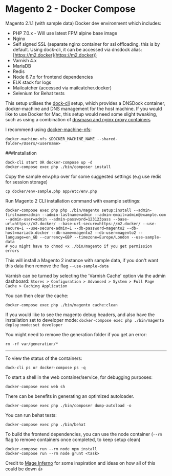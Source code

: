 Magento 2 - Docker Compose
===

Magento 2.1.1 (with sample data) Docker dev environment which includes:
 - PHP 7.0.x - Will use latest FPM alpine base image
 - Nginx
 - Self signed SSL (separate nginx container for ssl offloading, this is by default. Using dock-cli, it can be accessed via dnsdock alias: [https://m2.docker](https://m2.docker))
 - Varnish 4.x
 - MariaDB 
 - Redis
 - Node 6.7.x for frontend dependencies
 - ELK stack for logs
 - Mailcatcher (accessed via mailcatcher.docker)
 - Selenium for Behat tests
 
This setup utilises the [dock-cli](https://github.com/inviqa/dock-cli) setup, which provides a DNSDock container,
docker-machine and DNS management for the host machine. If you would like to use Docker for Mac, this setup
would need some slight tweaking, such as using a combination of [dnsmasq and nginx proxy containers](https://adrianperez.org/improving-dev-environments-all-the-http-things/)

I recommend using [docker-machine-nfs](https://github.com/adlogix/docker-machine-nfs):

`docker-machine-nfs $DOCKER_MACHINE_NAME --shared-folder=/Users/<username>`

###Installation
```
dock-cli start OR docker-compose up -d
docker-compose exec php ./bin/composer install
```

Copy the sample env.php over for some suggested settings (e.g use redis for session storage)
```
cp docker/env-sample.php app/etc/env.php
```

Run Magento 2 CLI installation command with example settings:

```
docker-compose exec php php ./bin/magento setup:install --admin-firstname=admin --admin-lastname=admin --admin-email=admin@example.com --admin-user=admin --admin-password=123123pass --base-url=https://m2.docker/ --base-url-secure=https://m2.docker/ --use-secure=1 --use-secure-admin=1 --db-password=magento2 --db-host=mariadb.docker --db-name=magento2 --db-user=magento2 --language=en_GB --currency=GBP --timezone=Europe/London --use-sample-data
# you might have to chmod +x ./bin/magento if you get permission errors
```

This will install a Magento 2 instance with sample data, if you don't want this data then remove the flag `--use-sample-data`

Varnish can be turned by selecting the 'Varnish Cache' option via the admin dashboard: 
`Stores > Configuration > Advanced > System > Full Page Cache > Caching Application`

You can then clear the cache:
```
docker-compose exec php ./bin/magento cache:clean
```

If you would like to see the magento debug headers, and also have the installation set to developer mode:
`docker-compose exec php ./bin/magento deploy:mode:set developer` 

You might need to remove the generation folder if you get an error:
```
rm -rf var/generation/*
```

---

To view the status of the containers:
```
dock-cli ps or docker-compose ps -q
```

To start a shell in the web container/service, for debugging purposes:
```
docker-compose exec web sh
```

There can be benefits in generating an optimized autoloader.
```
docker-compose exec php ./bin/composer dump-autoload -o
```

You can run behat tests:
```
docker-compose exec php ./bin/behat
```

To build the frontend dependencies, you can use the node container (`--rm` flag to remove containers once completed, to keep setup clean)
```
docker-compose run --rm node npm install
docker-compose run --rm node grunt <task>
```
Credit to [Mage Inferno](https://github.com/mageinferno/docker-magento2-php) for some inspiration and ideas on how all of this could be down :+1: